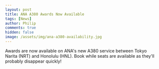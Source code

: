 ```yaml
---
layout: post
title: ANA A380 Awards Now Available
tags: [News]
author: Philip
comments: true
hidden: false
image: /assets/img/ana-a380-availability.jpg
---
```


Awards are now available on ANA's new A380 service between Tokyo Narita (NRT) and Honolulu (HNL). Book while seats are available as they'll probably disappear quickly!
